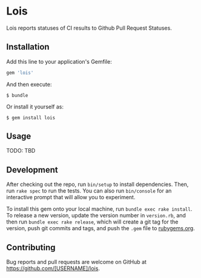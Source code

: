 # Lois

Lois reports statuses of CI results to Github Pull Request Statuses.

## Installation

Add this line to your application's Gemfile:

```ruby
gem 'lois'
```

And then execute:

    $ bundle

Or install it yourself as:

    $ gem install lois

## Usage

TODO: TBD

## Development

After checking out the repo, run `bin/setup` to install dependencies. Then, run `rake spec` to run the tests. You can also run `bin/console` for an interactive prompt that will allow you to experiment.

To install this gem onto your local machine, run `bundle exec rake install`. To release a new version, update the version number in `version.rb`, and then run `bundle exec rake release`, which will create a git tag for the version, push git commits and tags, and push the `.gem` file to [rubygems.org](https://rubygems.org).

## Contributing

Bug reports and pull requests are welcome on GitHub at https://github.com/[USERNAME]/lois.
